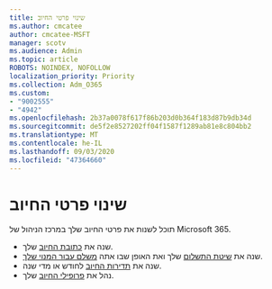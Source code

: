 ```yaml
---
title: שינוי פרטי החיוב
ms.author: cmcatee
author: cmcatee-MSFT
manager: scotv
ms.audience: Admin
ms.topic: article
ROBOTS: NOINDEX, NOFOLLOW
localization_priority: Priority
ms.collection: Adm_O365
ms.custom:
- "9002555"
- "4942"
ms.openlocfilehash: 2b37a0078f617f86b203d0b364f183d87b9db34d
ms.sourcegitcommit: de5f2e8527202ff04f1587f1289ab81e8c804bb2
ms.translationtype: MT
ms.contentlocale: he-IL
ms.lasthandoff: 09/03/2020
ms.locfileid: "47364660"
---
```

# <a name="change-billing-information"></a>שינוי פרטי החיוב

תוכל לשנות את פרטי החיוב שלך במרכז הניהול של Microsoft 365. 

- שנה את [כתובת החיוב](https://docs.microsoft.com/microsoft-365/commerce/billing-and-payments/change-your-billing-addresses) שלך.
- שנה את [שיטת התשלום](https://docs.microsoft.com/microsoft-365/commerce/billing-and-payments/manage-payment-methods) שלך ואת האופן שבו אתה [משלם עבור המנוי שלך](https://docs.microsoft.com/microsoft-365/commerce/billing-and-payments/pay-for-your-subscription).
- שנה את [תדירות החיוב](https://docs.microsoft.com/microsoft-365/commerce/billing-and-payments/change-payment-frequency) לחודש או מדי שנה.
- נהל את [פרופילי החיוב](https://docs.microsoft.com/microsoft-365/commerce/billing-and-payments/manage-billing-profiles) שלך.
